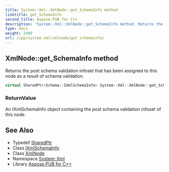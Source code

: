 ```yaml
---
title: System::Xml::XmlNode::get_SchemaInfo method
linktitle: get_SchemaInfo
second_title: Aspose.PUB for C++
description: 'System::Xml::XmlNode::get_SchemaInfo method. Returns the post schema validation infoset that has been assigned to this node as a result of schema validation in C++.'
type: docs
weight: 2400
url: /cpp/system.xml/xmlnode/get_schemainfo/
---
```

## XmlNode::get_SchemaInfo method


Returns the post schema validation infoset that has been assigned to this node as a result of schema validation.

```cpp
virtual SharedPtr<Schema::IXmlSchemaInfo> System::Xml::XmlNode::get_SchemaInfo()
```


### ReturnValue

An IXmlSchemaInfo object containing the post schema validation infoset of this node.

## See Also

* Typedef [SharedPtr](../../../system/sharedptr/)
* Class [IXmlSchemaInfo](../../../system.xml.schema/ixmlschemainfo/)
* Class [XmlNode](../)
* Namespace [System::Xml](../../)
* Library [Aspose.PUB for C++](../../../)
